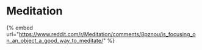 # Meditation



{% embed url="https://www.reddit.com/r/Meditation/comments/8pznou/is_focusing_on_an_object_a_good_way_to_meditate/" %}

